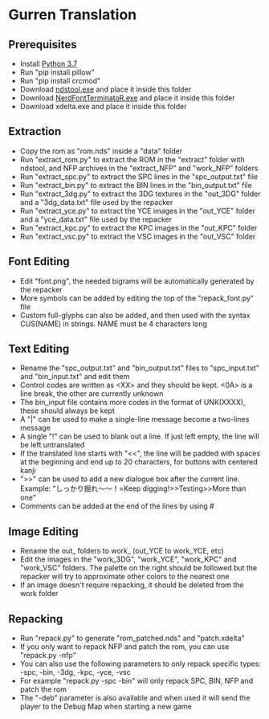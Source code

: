 # Gurren Translation
## Prerequisites
* Install [Python 3.7](https://www.python.org/downloads/)
* Run "pip install pillow"
* Run "pip install crcmod"
* Download [ndstool.exe](https://www.darkfader.net/ds/files/ndstool.exe) and place it inside this folder
* Download [NerdFontTerminatoR.exe](https://github.com/pleonex/NerdFontTerminatoR/releases) and place it inside this folder
* Download xdelta.exe and place it inside this folder
## Extraction
* Copy the rom as "rom.nds" inside a "data" folder
* Run "extract_rom.py" to extract the ROM in the "extract" folder with ndstool, and NFP archives in the "extract_NFP" and "work_NFP" folders
* Run "extract_spc.py" to extract the SPC lines in the "spc_output.txt" file
* Run "extract_bin.py" to extract the BIN lines in the "bin_output.txt" file
* Run "extract_3dg.py" to extract the 3DG textures in the "out_3DG" folder and a "3dg_data.txt" file used by the repacker
* Run "extract_yce.py" to extract the YCE images in the "out_YCE" folder and a "yce_data.txt" file used by the repacker
* Run "extract_kpc.py" to extract the KPC images in the "out_KPC" folder
* Run "extract_vsc.py" to extract the VSC images in the "out_VSC" folder
## Font Editing
* Edit "font.png", the needed bigrams will be automatically generated by the repacker
* More symbols can be added by editing the top of the "repack_font.py" file
* Custom full-glyphs can also be added, and then used with the syntax CUS(NAME) in strings. NAME must be 4 characters long
## Text Editing
* Rename the "spc_output.txt" and "bin_output.txt" files to "spc_input.txt" and "bin_input.txt" and edit them
* Control codes are written as &lt;XX&gt; and they should be kept. &lt;0A&gt; is a line break, the other are currently unknown
* The bin_input file contains more codes in the format of UNK(XXXX), these should always be kept
* A "|" can be used to make a single-line message become a two-lines message
* A single "!" can be used to blank out a line. If just left empty, the line will be left untranslated
* If the translated line starts with "<<", the line will be padded with spaces at the beginning and end up to 20 characters, for buttons with centered kanji
* ">>" can be used to add a new dialogue box after the current line. Example: "しっかり掘れ～～！=Keep digging!>>Testing>>More than one"
* Comments can be added at the end of the lines by using #
## Image Editing
* Rename the out_ folders to work_ (out_YCE to work_YCE, etc)
* Edit the images in the "work_3DG", "work_YCE", "work_KPC" and "work_VSC" folders. The palette on the right should be followed but the repacker will try to approximate other colors to the nearest one
* If an image doesn't require repacking, it should be deleted from the work folder
## Repacking
* Run "repack.py" to generate "rom_patched.nds" and "patch.xdelta"
* If you only want to repack NFP and patch the rom, you can use "repack.py -nfp"
* You can also use the following parameters to only repack specific types: -spc, -bin, -3dg, -kpc, -yce, -vsc
* For example "repack.py -spc -bin" will only repack SPC, BIN, NFP and patch the rom
* The "-deb" parameter is also available and when used it will send the player to the Debug Map when starting a new game
